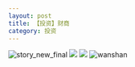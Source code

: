 ```yaml
---
layout: post
title: 【投资】财商
category: 投资
---
```

![story_new_final](http://r8s97vm6g.hd-bkt.clouddn.com/img/story_new_final_0322.png)
![](http://r8s97vm6g.hd-bkt.clouddn.com/img/financial-IQ-220324-1.PNG)
![](http://r8s97vm6g.hd-bkt.clouddn.com/img/financial-IQ-220325-1.PNG)
![wanshan](http://r8s97vm6g.hd-bkt.clouddn.com/img/wanshan.png)
